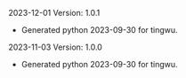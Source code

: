 2023-12-01 Version: 1.0.1
- Generated python 2023-09-30 for tingwu.

2023-11-03 Version: 1.0.0
- Generated python 2023-09-30 for tingwu.

